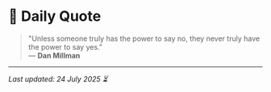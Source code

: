 # 📜 Daily Quote

> "Unless someone truly has the power to say no, they never truly have the power to say yes."  
> — **Dan Millman**

---

_Last updated: 24 July 2025 ⏳_
